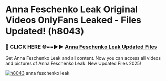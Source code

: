 # Anna Feschenko Leak Original Videos 0nlyFans Leaked - Files Updated! (h8043)

<h3>🔴 CLICK HERE 🌐==►► <a href="https://tinyurl.com/ms9xzufz" rel="nofollow">Anna Feschenko Leak Updated Files</a></h3>

Get Anna Feschenko Leak and all content. Now you can access all videos and pictures of Anna Feschenko Leak. New Updated Files 2025!

[![h8043](https://i.imgur.com/ppqm5kG.gif)](https://tinyurl.com/ms9xzufz)
anna feschenko leak